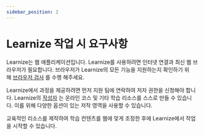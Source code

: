```yaml
---
sidebar_position: 2
---
```

# Learnize 작업 시 요구사항

Learnize는 웹 애플리케이션입니다. Learnize를 사용하려면 인터넷 연결과 최신 웹 브라우저가 필요합니다. 브라우저가 Learnize의 모든 기능을 지원하는지 확인하기 위해 [브라우저 검사](http://docs.learnize.co.kr/docs/registration/login-page/#브라우저-확인) 를 수행 해주세요.

Learnize에서 과정을 제공하려면 먼저 지원 팀에 연락하여 저자 권한을 신청해야 합니다. Learnize의 [작성자](http://docs.learnize.co.kr/docs/introduction/roles-and-rights) 는 온라인 코스 및 기타 학습 리소스를 스스로 만들 수 있습니다. 이를 위해 다양한 옵션이 있는 저작 영역을 사용할 수 있습니다.

교육적인 리소스를 제작하여 학습 컨텐츠를 웹에 맞게 조정한 후에 Learnize에서 작업을 시작할 수 있습니다.